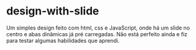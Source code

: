 # design-with-slide
 Um simples design feito com html, css e JavaScript, onde há um slide no centro e abas dinâmicas já pré carregadas. Não está perfeito ainda e fiz para testar algumas habilidades que aprendi.
